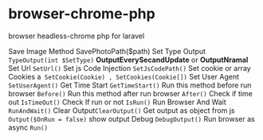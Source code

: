 # browser-chrome-php
browser headless-chrome php for laravel 



Save Image Method SavePhotoPath($path) 
Set Type Output ``` TypeOutput(int $SetType)``` **OutputEverySecandUpdate** or **OutputNramal**
Set Url  ```SetUrl()```
Set js Code Injection ```SetJsCodePath()```
Set cookie or array Cookies a``` SetCookie(Cookie) , SetCookies(Cookie[])```
Set User Agent ``` SetUserAgent()```
Get Time Start ```GetTimeStart()```
Run this method before run browser ```Before()```
Run this method after run browser ```After()```
Check if time out ```IsTimeOut()```
Check If run or not ```IsRun()```
Run Browser And Wait ```RunAndWait()```
Clear Output```ClearOutput()```
Get output as object from js ```Output($OnRun = false)```
show output Debug ```DebugOutput()```
Run browser as async ```Run()```
